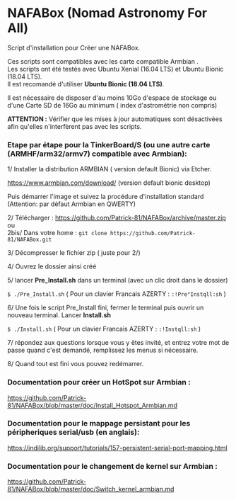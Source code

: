 # NAFABox (Nomad Astronomy For All)

Script d'installation pour Créer une NAFABox.

Ces scripts sont compatibles avec les carte compatible Armbian .   
Les scripts ont été testés avec Ubuntu Xenial (16.04 LTS) et Ubuntu Bionic (18.04 LTS).  
Il est recomandé d'utiliser **Ubuntu Bionic (18.04 LTS)**.

Il est nécessaire de disposer d'au moins 10Go d'espace de stockage ou d'une Carte SD de 16Go au minimum ( index d'astrométrie non compris)  

**ATTENTION :** Vérifier que les mises à jour automatiques sont désactivées afin qu'elles n'interfèrent pas avec les scripts.


### Etape par étape pour la TinkerBoard/S (ou une autre carte (ARMHF/arm32/armv7) compatible avec Armbian):

1/ Installer la distribution ARMBIAN ( version default Bionic) via Etcher.

https://www.armbian.com/download/ (version default bionic desktop)

Puis démarrer l'image et suivez la procédure d'installation standard (Attention: par défaut Armbian en QWERTY)

2/ Télécharger :  https://github.com/Patrick-81/NAFABox/archive/master.zip  
ou  
2bis/ Dans votre home : `git clone https://github.com/Patrick-81/NAFABox.git`

3/ Décompresser le fichier zip ( juste pour 2/)

4/ Ouvrez le dossier ainsi créé

5/ lancer **Pre_Install.sh** dans un terminal (avec un clic droit dans le dossier)

`$ ./Pre_Install.sh` 
( Pour un clavier Francais AZERTY : `:!Pre°Instqll:sh` ) 

6/ Une fois le script Pre_Install fini, fermer le terminal puis ouvrir un nouveau terminal. Lancer **Install.sh**

`$ ./Install.sh` 
( Pour un clavier Francais AZERTY : `:!Instqll:sh` ) 

7/ répondez aux questions lorsque vous y êtes invité, et entrez votre mot de passe quand c'est demandé, remplissez les menus si nécessaire.

8/ Quand tout est fini vous pouvez redémarrer.


### Documentation pour créer un HotSpot sur Armbian :  
https://github.com/Patrick-81/NAFABox/blob/master/doc/Install_Hotspot_Armbian.md   

### Documentation pour le mappage persistant pour les péripheriques serial/usb (en anglais):   
https://indilib.org/support/tutorials/157-persistent-serial-port-mapping.html

### Documentation pour le changement de kernel sur Armbian :
https://github.com/Patrick-81/NAFABox/blob/master/doc/Switch_kernel_armbian.md

